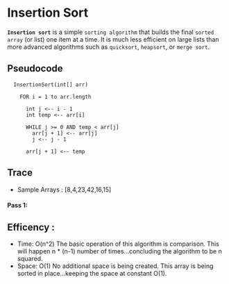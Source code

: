 # Insertion Sort
**`Insertion sort`** is a simple `sorting algorithm` that builds the final `sorted array` (or list) one item at a time. It is much less efficient on large lists than more advanced algorithms such as `quicksort`, `heapsort`, or `merge sort`.

## Pseudocode
```
  InsertionSort(int[] arr)
  
    FOR i = 1 to arr.length
    
      int j <-- i - 1
      int temp <-- arr[i]
      
      WHILE j >= 0 AND temp < arr[j]
        arr[j + 1] <-- arr[j]
        j <-- j - 1
        
      arr[j + 1] <-- temp
```
## Trace

- Sample Arrays : [8,4,23,42,16,15]
#### Pass 1:



## Efficency :

- Time: O(n^2)
The basic operation of this algorithm is comparison. This will happen n * (n-1) number of times…concluding the algorithm to be n squared.
- Space: O(1)
No additional space is being created. This array is being sorted in place…keeping the space at constant O(1).
 